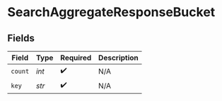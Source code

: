 # SearchAggregateResponseBucket


## Fields

| Field              | Type               | Required           | Description        |
| ------------------ | ------------------ | ------------------ | ------------------ |
| `count`            | *int*              | :heavy_check_mark: | N/A                |
| `key`              | *str*              | :heavy_check_mark: | N/A                |